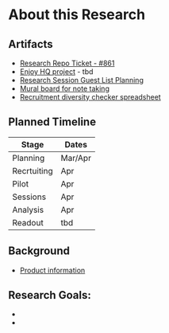 # About this Research


## Artifacts
- [Research Repo Ticket - #861](https://github.com/orgs/department-of-veterans-affairs/projects/880?pane=issue&itemId=104920343&issue=department-of-veterans-affairs%7Cva.gov-research-repository%7C861)
- [Enjoy HQ project]() - tbd
- [Research Session Guest List Planning](https://docs.google.com/spreadsheets/d/1koC0DCQJLXhwE6HXl2kRYn8N3KoeLgrv1xTY3CcPZhY/edit?usp=drive_link)
- [Mural board for note taking](https://app.mural.co/t/departmentofveteransaffairs9999/m/departmentofveteransaffairs9999/1744298500881/c3f09c9caa61fb778087692a117317a8d5c45fd0)
- [Recruitment diversity checker spreadsheet](https://docs.google.com/spreadsheets/d/1pq7TSHZonfpzAQBJj6B2geGHlNUwZEs4DzEvxcRgu0o/edit?gid=2098110936#gid=2098110936)

## Planned Timeline

| Stage | Dates |
| --- | ---|
| Planning | Mar/Apr |
| Recrtuiting | Apr |
| Pilot | Apr |
| Sessions | Apr |
| Analysis | Apr |
| Readout | tbd |


## Background

- [Product information](https://github.com/department-of-veterans-affairs/va.gov-team/tree/master/products/identity/delegate-access%20)


  
## Research Goals:
- 
- 

